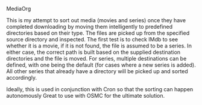 MediaOrg

This is my attempt to sort out media (movies and series) once they have completed downloading
by moving them intelligently to predefined directories based on their type.
The files are picked up from the specified source directory and inspected.  The first test is to check IMdb to see whether it is a movie, if it is not found, the file is assumed to be a series.
In either case, the correct path is built based on the supplied destination directories and the file is moved.  For series, multiple destinations can be defined, with one being the default (for cases 
where a new series is added).  All other series that already have a directory will be picked up 
and sorted accordingly.

Ideally, this is used in conjunction with Cron so that the sorting can happen autonomously
Great to use with OSMC for the ultimate solution.
